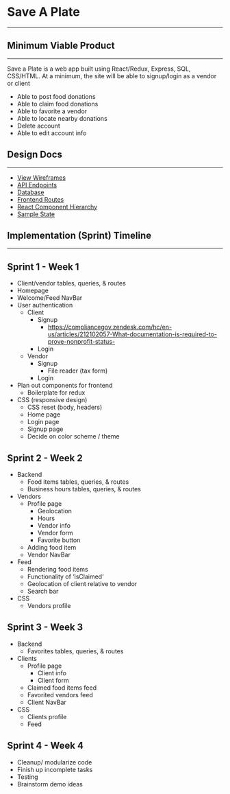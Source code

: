 # Save A Plate

---

## Minimum Viable Product

---

Save a Plate is a web app built using React/Redux, Express, SQL, CSS/HTML. At a minimum, the site will be able to
signup/login as a vendor or client

- Able to post food donations
- Able to claim food donations
- Able to favorite a vendor
- Able to locate nearby donations
- Delete account
- Able to edit account info

## Design Docs

---

- [View Wireframes](./DOCS/Wireframes)
- [API Endpoints](./DOCS/API_ENDPOINTS/API_ENDPOINTS.md)
- [Database](./DOCS/Database/schema.md)
- [Frontend Routes](./DOCS/FrontendRoutes/frontendRoutes.md)
- [React Component Hierarchy](./DOCS/reactComponentHierarchy.md)
- [Sample State](./DOCS/SampleState/SampleState.md)

## Implementation (Sprint) Timeline

---

## Sprint 1 - Week 1

- Client/vendor tables, queries, & routes
- Homepage
- Welcome/Feed NavBar
- User authentication
  - Client
    - Signup
      - https://compliancegov.zendesk.com/hc/en-us/articles/212102057-What-documentation-is-required-to-prove-nonprofit-status-
    - Login
  - Vendor
    - Signup
      - File reader (tax form)
    - Login
- Plan out components for frontend
  - Boilerplate for redux
- CSS (responsive design)
  - CSS reset (body, headers)
  - Home page
  - Login page
  - Signup page
  - Decide on color scheme / theme

## Sprint 2 - Week 2

- Backend
  - Food items tables, queries, & routes
  - Business hours tables, queries, & routes
- Vendors
  - Profile page
    - Geolocation
    - Hours
    - Vendor info
    - Vendor form
    - Favorite button
  - Adding food item
  - Vendor NavBar
- Feed
  - Rendering food items
  - Functionality of ‘isClaimed’
  - Geolocation of client relative to vendor
  - Search bar
- CSS
  - Vendors profile

## Sprint 3 - Week 3

- Backend
  - Favorites tables, queries, & routes
- Clients
  - Profile page
    - Client info
    - Client form
  - Claimed food items feed
  - Favorited vendors feed
  - Client NavBar
- CSS
  - Clients profile
  - Feed

## Sprint 4 - Week 4

- Cleanup/ modularize code
- Finish up incomplete tasks
- Testing
- Brainstorm demo ideas
